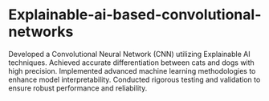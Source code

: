 # Explainable-ai-based-convolutional-networks
Developed a Convolutional Neural Network (CNN) utilizing Explainable AI techniques.
Achieved accurate differentiation between cats and dogs with high precision.
Implemented advanced machine learning methodologies to enhance model interpretability.
Conducted rigorous testing and validation to ensure robust performance and reliability.
